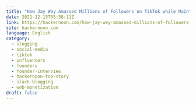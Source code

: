 ```yaml
---
title: "How Jay Wey Amassed Millions of Followers on TikTok while Maintaining a Full-Time Job"
date: 2021-12-15T05:58:11Z
link: https://hackernoon.com/how-jay-wey-amassed-millions-of-followers-on-tiktok-while-maintaining-a-full-time-job?source=rss&utm_medium=RSS&utm_source=news.12bit.vn
site: hackernoon.com
language: English
category:
  - slogging
  - social-media
  - tiktok
  - influencers
  - founders
  - founder-interview
  - hackernoon-top-story
  - slack-blogging
  - web-monetization
draft: false
---
```

